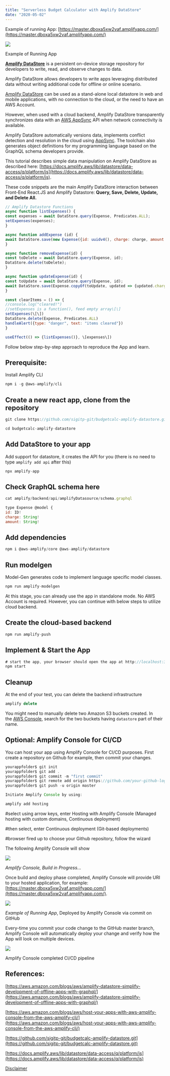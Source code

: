 ```yaml
---
title: "Serverless Budget Calculator with Amplify DataStore"
date: "2020-05-02"
---
```


Example of running App: [https://master.dboxa5xw2vaf.amplifyapp.com/](https://master.dboxa5xw2vaf.amplifyapp.com/)

![](images/Screen-Shot-2020-05-02-at-6.24.10-PM-1024x719.png)

Example of Running App

**[Amplify DataStore](https://aws-amplify.github.io/docs/js/datastore)** is a persistent on-device storage repository for developers to write, read, and observe changes to data. 

Amplify DataStore allows developers to write apps leveraging distributed data without writing additional code for offline or online scenario. 

[Amplify DataStore](https://aws-amplify.github.io/docs/js/datastore) can be used as a stand-alone local datastore in web and mobile applications, with no connection to the cloud, or the need to have an AWS Account.

However, when used with a cloud backend, Amplify DataStore transparently synchronizes data with an [AWS AppSync](https://aws.amazon.com/appsync/) API when network connectivity is available. 

Amplify DataStore automatically versions data, implements conflict detection and resolution in the cloud using [AppSync](https://aws.amazon.com/appsync/). The toolchain also generates object definitions for my programming language based on the GraphQL schema developers provide.

This tutorial describes simple data manipulation on Amplify DataStore as described here: [https://docs.amplify.aws/lib/datastore/data-access/q/platform/js](https://docs.amplify.aws/lib/datastore/data-access/q/platform/js).

These code snippets are the main Amplify DataStore interaction between Front-End React.JS and Amplify Datastore: **Query, Save, Delete, Update, and Delete All.**

```javascript
// Amplify Datastore Functions
async function listExpenses() {
const expenses = await DataStore.query(Expense, Predicates.ALL);
setExpenses(expenses);
}

async function addExpense (id) {
await DataStore.save(new Expense({id: uuidv4(), charge: charge, amount: amount}))
}

async function removeExpense(id) {
const toDelete = await DataStore.query(Expense, id);
DataStore.delete(toDelete);
}

async function updateExpense(id) {
const toUpdate = await DataStore.query(Expense, id);
await DataStore.save(Expense.copyOf(toUpdate, updated => {updated.charge = charge; updated.amount = amount}))
}

const clearItems = () => {
//console.log("cleared!")
//setExpenses is a function(), feed empty array\[\]
setExpenses(\[\])
DataStore.delete(Expense, Predicates.ALL)
handleAlert({type: "danger", text: "items cleared"})
}

useEffect(() => {listExpenses()}, \[expenses\])
```

Follow below step-by-step approach to reproduce the App and learn.

## Prerequisite:

Install Amplify CLI

```javascript
npm i -g @aws-amplify/cli
```



## [](https://github.com/sebsto/amplify-datastore-js-e2e#create-a-new-react-app)Create a new react app, clone from the repository

```javascript
git clone https://github.com/sigitp-git/budgetcalc-amplify-datastore.git

cd budgetcalc-amplify-datastore
```



## [](https://github.com/sebsto/amplify-datastore-js-e2e#add-datastore-to-your-app)Add DataStore to your app

Add support for datastore, it creates the API for you (there is no need to type `amplify add api` after this)

```javascript
npx amplify-app
```



## [](https://github.com/sebsto/amplify-datastore-js-e2e#add-our-graphql-schema)Check GraphQL schema here

```javascript
cat amplify/backend/api/amplifyDatasource/schema.graphql

type Expense @model {
id: ID!
charge: String!
amount: String!
```



## [](https://github.com/sebsto/amplify-datastore-js-e2e#add-dependencies)Add dependencies

```javascript
npm i @aws-amplify/core @aws-amplify/datastore 
```



## [](https://github.com/sebsto/amplify-datastore-js-e2e#run-modelgen)Run modelgen

Model-Gen generates code to implement language specific model classes.

```javascript
npm run amplify-modelgen
```

At this stage, you can already use the app in standalone mode. No AWS Account is required. However, you can continue with below steps to utilize cloud backend.

## [](https://github.com/sebsto/amplify-datastore-js-e2e#create-the-cloud-based-backend)Create the cloud-based backend

```javascript
npm run amplify-push
```



## [](https://github.com/sebsto/amplify-datastore-js-e2e#implement--start-the-app)Implement & Start the App

```javascript
# start the app, your browser should open the app at http://localhost:3000
npm start
```



## [](https://github.com/sebsto/amplify-datastore-js-e2e#cleanup)Cleanup

At the end of your test, you can delete the backend infrastructure

```javascript
amplify delete
```

You might need to manually delete two Amazon S3 buckets created. In the [AWS Console](https://s3.console.aws.amazon.com/s3/home), search for the two buckets having `datastore` part of their name.

## Optional: Amplify Console for CI/CD

You can host your app using Amplify Console for CI/CD purposes. First create a repository on Github for example, then commit your changes.

```javascript
yourappfolder$ git init
yourappfolder$ git add .
yourappfolder$ git commit -m "first commit"
yourappfolder$ git remote add origin https://github.com/your-github-login-id/budgetcalc-amplify-datastore.git
yourappfolder$ git push -u origin master

Initiate Amplify Console by using:

amplify add hosting
```



#select using arrow keys, enter
Hosting with Amplify Console (Managed hosting with custom domains, Continuous deployment)

#then select, enter
Continuous deployment (Git-based deployments)

#browser fired up to choose your Github repository, follow the wizard

The following Amplify Console will show

![](images/Screen-Shot-2020-05-02-at-5.47.15-PM-1-1024x435.png)

_Amplify Console, Build in Progress..._

Once build and deploy phase completed, Amplify Console will provide URI to your hosted application, for example: [https://master.dboxa5xw2vaf.amplifyapp.com/](https://master.dboxa5xw2vaf.amplifyapp.com/).

![](images/Screen-Shot-2020-05-03-at-12.31.09-AM-1024x788.png)

_Example of Running App_, Deployed by Amplify Console via commit on GitHub

Every-time you commit your code change to the GitHub master branch, Amplify Console will automatically deploy your change and verify how the App will look on multiple devices.

![](images/Screen-Shot-2020-05-03-at-12.40.39-AM-1024x511.png)

Amplify Console completed CI/CD pipeline

## References:

[https://aws.amazon.com/blogs/aws/amplify-datastore-simplify-development-of-offline-apps-with-graphql/](https://aws.amazon.com/blogs/aws/amplify-datastore-simplify-development-of-offline-apps-with-graphql/)

[https://aws.amazon.com/blogs/aws/host-your-apps-with-aws-amplify-console-from-the-aws-amplify-cli/](https://aws.amazon.com/blogs/aws/host-your-apps-with-aws-amplify-console-from-the-aws-amplify-cli/)

[https://github.com/sigitp-git/budgetcalc-amplify-datastore.git](https://github.com/sigitp-git/budgetcalc-amplify-datastore.git)

[https://docs.amplify.aws/lib/datastore/data-access/q/platform/js](https://docs.amplify.aws/lib/datastore/data-access/q/platform/js)

[Disclaimer](https://www.sigit.cloud/disclaimer/)
